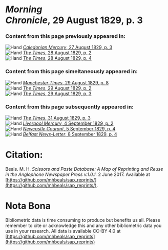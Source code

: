 # *Morning Chronicle*, 29 August 1829, p. 3  
  
### Content from this page previously appeared in:  
![Hand](http://scissorsandpaste.net/wp-content/uploads/2017/06/smallhandpointer.png) [*Caledonian Mercury*, 27 August 1829, p. 3](https://mhbeals.github.io/sap_html/Caledonian-Mercury/Caledonian-Mercury-27-August-1829-p-3)  
![Hand](http://scissorsandpaste.net/wp-content/uploads/2017/06/smallhandpointer.png) [*The Times*, 28 August 1829, p. 2](https://mhbeals.github.io/sap_html/The-Times/The-Times-28-August-1829-p-2)  
![Hand](http://scissorsandpaste.net/wp-content/uploads/2017/06/smallhandpointer.png) [*The Times*, 28 August 1829, p. 4](https://mhbeals.github.io/sap_html/The-Times/The-Times-28-August-1829-p-4)  
  
### Content from this page simeltaneously appeared in:  
![Hand](http://scissorsandpaste.net/wp-content/uploads/2017/06/smallhandpointer.png) [*Manchester Times*, 29 August 1829, p. 8](https://mhbeals.github.io/sap_html/Manchester-Times/Manchester-Times-29-August-1829-p-8)  
![Hand](http://scissorsandpaste.net/wp-content/uploads/2017/06/smallhandpointer.png) [*The Times*, 29 August 1829, p. 2](https://mhbeals.github.io/sap_html/The-Times/The-Times-29-August-1829-p-2)  
![Hand](http://scissorsandpaste.net/wp-content/uploads/2017/06/smallhandpointer.png) [*The Times*, 29 August 1829, p. 3](https://mhbeals.github.io/sap_html/The-Times/The-Times-29-August-1829-p-3)  
  
### Content from this page subsequently appeared in:  
![Hand](http://scissorsandpaste.net/wp-content/uploads/2017/06/smallhandpointer.png) [*The Times*, 31 August 1829, p. 3](https://mhbeals.github.io/sap_html/The-Times/The-Times-31-August-1829-p-3)  
![Hand](http://scissorsandpaste.net/wp-content/uploads/2017/06/smallhandpointer.png) [*Liverpool Mercury*, 4 September 1829, p. 2](https://mhbeals.github.io/sap_html/Liverpool-Mercury/Liverpool-Mercury-4-September-1829-p-2)  
![Hand](http://scissorsandpaste.net/wp-content/uploads/2017/06/smallhandpointer.png) [*Newcastle Courant*, 5 September 1829, p. 4](https://mhbeals.github.io/sap_html/Newcastle-Courant/Newcastle-Courant-5-September-1829-p-4)  
![Hand](http://scissorsandpaste.net/wp-content/uploads/2017/06/smallhandpointer.png) [*Belfast News-Letter*, 8 September 1829, p. 4](https://mhbeals.github.io/sap_html/Belfast-News-Letter/Belfast-News-Letter-8-September-1829-p-4)  


# Citation: 

Beals. M. H. *Scissors and Paste Database: A Map of Reprinting and Reuse in the Anglophone Newspaper Press v.1.0.1.* 2 June 2017. Available at [https://github.com/mhbeals/sap_reprints/](https://github.com/mhbeals/sap_reprints/). 

# Nota Bona

Bibliometric data is time consuming to produce but benefits us all. Please remember to cite or acknowledge this and any other bibliometric data you use in your research. All data is available CC-BY 4.0 at [https://github.com/mhbeals/sap_reprints](https://github.com/mhbeals/sap_reprints)